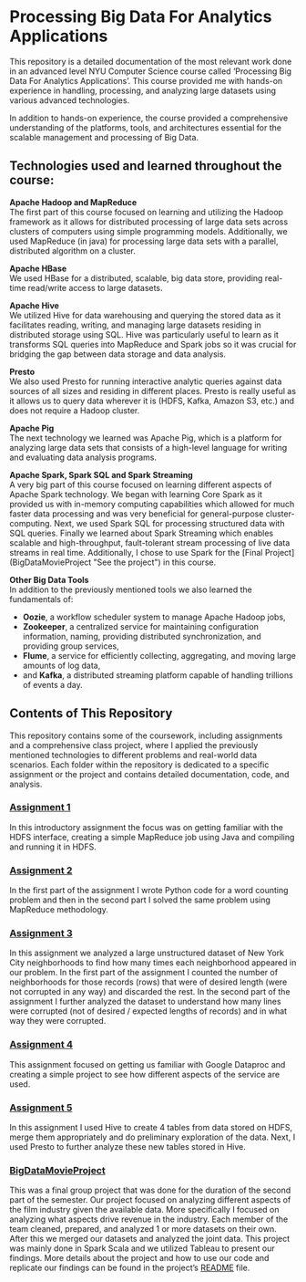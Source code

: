 # Processing Big Data For Analytics Applications 

This repository is a detailed documentation of the most relevant work done in an advanced level NYU Computer Science course called ‘Processing Big Data For Analytics Applications’. This course provided me with hands-on experience in handling, processing, and analyzing large datasets using various advanced technologies.

In addition to hands-on experience, the course provided a comprehensive understanding of the platforms, tools, and architectures essential for the scalable management and processing of Big Data.
## Technologies used and learned throughout the course:
**Apache Hadoop and MapReduce**<br>
The first part of this course focused on learning and utilizing the Hadoop framework as it allows for distributed processing of large data sets across clusters of computers using simple programming models. Additionally, we used MapReduce (in java) for processing large data sets with a parallel, distributed algorithm on a cluster.

**Apache HBase**<br>
We used HBase for a distributed, scalable, big data store, providing real-time read/write access to large datasets. 

**Apache Hive**<br>
We utilized Hive for data warehousing and querying the stored data as it facilitates reading, writing, and managing large datasets residing in distributed storage using SQL. Hive was particularly useful to learn as it transforms SQL queries into MapReduce and Spark jobs so it was crucial for bridging the gap between data storage and data analysis.

**Presto**<br>
We also used Presto for running interactive analytic queries against data sources of all sizes and residing in different places. Presto is really useful as it allows us to query data wherever it is (HDFS, Kafka, Amazon S3, etc.) and does not require a Hadoop cluster.

**Apache Pig**<br>
The next technology we learned was Apache Pig, which is a platform for analyzing large data sets that consists of a high-level language for writing and evaluating data analysis programs.

**Apache Spark, Spark SQL and Spark Streaming** <br>
A very big part of this course focused on learning different aspects of Apache Spark technology. We began with learning Core Spark as it provided us with in-memory computing capabilities which allowed for much faster data processing and was very beneficial for general-purpose cluster-computing. Next, we used Spark SQL for processing structured data with SQL queries. Finally we learned about Spark Streaming which enables scalable and high-throughput, fault-tolerant stream processing of live data streams in real time.
Additionally, I chose to use Spark for the [Final Project] (BigDataMovieProject "See the project") in this course.

**Other Big Data Tools**<br>
In addition to the previously mentioned tools we also learned the fundamentals of:
- **Oozie**, a workflow scheduler system to manage Apache Hadoop jobs,
- **Zookeeper**, a centralized service for maintaining configuration information, naming, providing distributed synchronization, and providing group services,
- **Flume**, a service for efficiently collecting, aggregating, and moving large amounts of log data, 
- and **Kafka**, a distributed streaming platform capable of handling trillions of events a day.

## Contents of This Repository

This repository contains some of the coursework, including assignments and a comprehensive class project, where I applied the previously mentioned technologies to different problems and real-world data scenarios. Each folder within the repository is dedicated to a specific assignment or the project and contains detailed documentation, code, and analysis.
### [Assignment 1](https://github.com/PetraIvanovic8/Processing-Big-Data/tree/6a6fe4bd0fba7efbd4c3f79368c19e2d4edc0759/Assignment%201 "See Assignment 1")
In this introductory assignment the focus was on getting familiar with the HDFS interface, creating a simple MapReduce job using Java and compiling and running it in HDFS.

### [Assignment 2](https://github.com/PetraIvanovic8/Processing-Big-Data/tree/6a6fe4bd0fba7efbd4c3f79368c19e2d4edc0759/Assignment%202 "See Assignment 2")
In the first part of the assignment I wrote Python code for a word counting problem and then in the second part I solved the same problem using MapReduce methodology.

### [Assignment 3](https://github.com/PetraIvanovic8/Processing-Big-Data/tree/6a6fe4bd0fba7efbd4c3f79368c19e2d4edc0759/Assignment%203 "See Assignment 3")
In this assignment we analyzed a large unstructured dataset of New York City neighborhoods to find how many times each neighborhood appeared in our problem. In the first part of the assignment I counted the number of neighborhoods for those records (rows) that were of desired length (were not corrupted in any way) and discarded the rest. In the second part of the assignment I further analyzed the dataset to understand how many lines were corrupted (not of desired / expected lengths of records) and in what way they were corrupted. 

### [Assignment 4](https://github.com/PetraIvanovic8/Processing-Big-Data/tree/6a6fe4bd0fba7efbd4c3f79368c19e2d4edc0759/Assignment%204 "See Assignment 4")
This assignment focused on getting us familiar with Google Dataproc and creating a simple project to see how different aspects of the service are used.

### [Assignment 5](https://github.com/PetraIvanovic8/Processing-Big-Data/tree/6a6fe4bd0fba7efbd4c3f79368c19e2d4edc0759/Assignment%205 "See Assignment 5")
In this assignment I used Hive to create 4 tables from data stored on HDFS, merge them appropriately and do preliminary exploration of the data. Next, I used Presto to further analyze these new tables stored in Hive.

### [BigDataMovieProject](BigDataMovieProject "See the project")
This was a final group project that was done for the duration of the second part of the semester. Our project focused on analyzing different aspects of the film industry given the available data. More specifically I focused on analyzing what aspects drive revenue in the industry. Each member of the team cleaned, prepared, and analyzed 1 or more datasets on their own. After this we merged our datasets and analyzed the joint data. This project was mainly done in Spark Scala and we utilized Tableau to present our findings. 
 More details about the project and how to use our code and replicate our findings can be found in the project’s [README](BigDataMovieProject/README.md) file.
